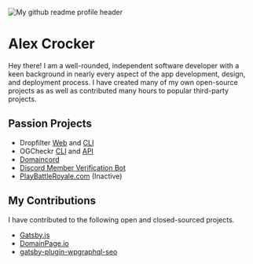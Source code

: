 ![My github readme profile header](https://cdn.domaincord.com/640d027ea2609.svg)

# Alex Crocker

Hey there! I am a well-rounded, independent software developer with a keen background in nearly every aspect of the app development, design, and deployment process. I have created many of my own open-source projects as as well as contributed many hours to popular third-party projects.

## Passion Projects
- Dropfilter [Web](https://github.com/crock/dropfilter) and [CLI](https://github.com/crock/dropfilter-cli)
- OGCheckr [CLI](https://github.com/checker/cli) and [API](https://github.com/checker/api)
- [Domaincord](https://domaincord.com)
- [Discord Member Verification Bot](https://github.com/crock/verification-bot)
- [PlayBattleRoyale.com](https://github.com/crock/clip-aggregator) (Inactive)

## My Contributions
I have contributed to the following open and closed-sourced projects.
- [Gatsby.js](https://github.com/gatsbyjs/gatsby)
- [DomainPage.io](https://github.com/domainpage)
- [gatsby-plugin-wpgraphql-seo](https://github.com/ashhitch/gatsby-plugin-wpgraphql-seo)
